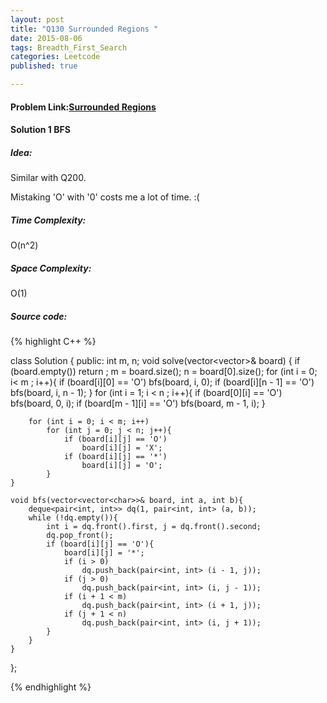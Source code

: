 ```yaml
---
layout: post
title: "Q130 Surrounded Regions "
date: 2015-08-06
tags: Breadth_First_Search 
categories: Leetcode
published: true

---
```

#### Problem Link:[Surrounded Regions ](https://leetcode.com/problems/surrounded-regions/) 

#### Solution 1 BFS

##### Idea:

Similar with Q200.

Mistaking 'O' with '0' costs me a lot of time. :(

##### Time Complexity:

O(n^2)

##### Space Complexity:

O(1)

##### Source code:
{% highlight C++ %}

class Solution {
public:
    int m, n;
    void solve(vector<vector<char>>& board) {
        if (board.empty()) return ;
        m = board.size();
        n = board[0].size();
        for (int i = 0; i< m ; i++){
            if (board[i][0] == 'O')
                bfs(board, i, 0);
            if (board[i][n - 1] == 'O')
                bfs(board, i, n - 1);
        }
        for (int i = 1; i < n ; i++){
            if (board[0][i] == 'O')
                bfs(board, 0, i);
            if (board[m - 1][i] == 'O')
                bfs(board, m - 1, i);
        }

        for (int i = 0; i < m; i++)
            for (int j = 0; j < n; j++){
                if (board[i][j] == 'O')
                    board[i][j] = 'X';
                if (board[i][j] == '*')
                    board[i][j] = 'O';
            }
    }
    
    void bfs(vector<vector<char>>& board, int a, int b){
        deque<pair<int, int>> dq(1, pair<int, int> (a, b));
        while (!dq.empty()){
            int i = dq.front().first, j = dq.front().second;
            dq.pop_front();
            if (board[i][j] == 'O'){
                board[i][j] = '*';
                if (i > 0)
                    dq.push_back(pair<int, int> (i - 1, j));
                if (j > 0)
                    dq.push_back(pair<int, int> (i, j - 1));
                if (i + 1 < m)
                    dq.push_back(pair<int, int> (i + 1, j));
                if (j + 1 < n)
                    dq.push_back(pair<int, int> (i, j + 1));
            }
        }
    }
};

{% endhighlight %}

